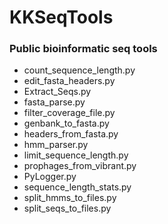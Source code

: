 # **KKSeqTools**
### Public bioinformatic seq tools

* count_sequence_length.py
* edit_fasta_headers.py
* Extract_Seqs.py
* fasta_parse.py
* filter_coverage_file.py
* genbank_to_fasta.py
* headers_from_fasta.py
* hmm_parser.py
* limit_sequence_length.py
* prophages_from_vibrant.py
* PyLogger.py
* sequence_length_stats.py
* split_hmms_to_files.py
* split_seqs_to_files.py

